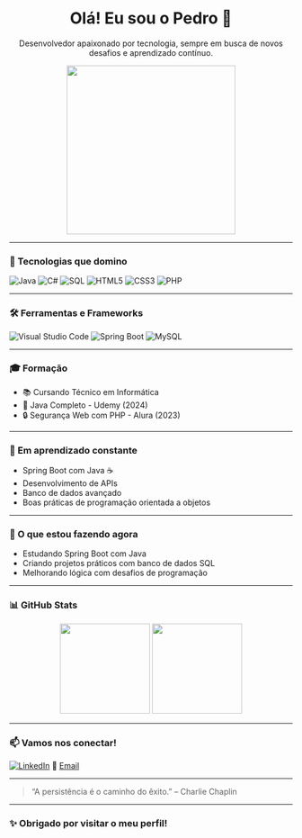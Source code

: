 <h1 align="center">Olá! Eu sou o Pedro 👋</h1>

<p align="center">
Desenvolvedor apaixonado por tecnologia, sempre em busca de novos desafios e aprendizado contínuo.
</p>

<p align="center">
  <img src="https://media.giphy.com/media/qgQUggAC3Pfv687qPC/giphy.gif" width="300" />
</p>

---

### 🧠 Tecnologias que domino
![Java](https://img.shields.io/badge/Java-ED8B00?style=for-the-badge&logo=java&logoColor=white)
![C#](https://img.shields.io/badge/C%23-239120?style=for-the-badge&logo=c-sharp&logoColor=white)
![SQL](https://img.shields.io/badge/SQL-4479A1?style=for-the-badge&logo=sqlite&logoColor=white)
![HTML5](https://img.shields.io/badge/HTML5-E34F26?style=for-the-badge&logo=html5&logoColor=white)
![CSS3](https://img.shields.io/badge/CSS3-1572B6?style=for-the-badge&logo=css3&logoColor=white)
![PHP](https://img.shields.io/badge/PHP-777BB4?style=for-the-badge&logo=php&logoColor=white)

---

### 🛠️ Ferramentas e Frameworks
![Visual Studio Code](https://img.shields.io/badge/VSCode-007ACC?style=for-the-badge&logo=visual-studio-code&logoColor=white)
![Spring Boot](https://img.shields.io/badge/Spring_Boot-6DB33F?style=for-the-badge&logo=spring-boot&logoColor=white)
![MySQL](https://img.shields.io/badge/MySQL-005C84?style=for-the-badge&logo=mysql&logoColor=white)

---

### 🎓 Formação
- 📚 Cursando Técnico em Informática
- 🚀 Java Completo - Udemy (2024)
- 🔒 Segurança Web com PHP - Alura (2023)

---

### 🚀 Em aprendizado constante
- Spring Boot com Java ☕
- Desenvolvimento de APIs
- Banco de dados avançado
- Boas práticas de programação orientada a objetos

---

### 🧩 O que estou fazendo agora
- Estudando Spring Boot com Java
- Criando projetos práticos com banco de dados SQL
- Melhorando lógica com desafios de programação

---

### 📊 GitHub Stats

<p align="center">
  <img height="160em" src="https://github-readme-stats.vercel.app/api?username=Pedrohp01&show_icons=true&theme=tokyonight"/>
  <img height="160em" src="https://github-readme-stats.vercel.app/api/top-langs/?username=Pedrohp01&layout=compact&langs_count=7&theme=tokyonight"/>
</p>

---

### 📫 Vamos nos conectar!

[![LinkedIn](https://img.shields.io/badge/LinkedIn-blue?style=for-the-badge&logo=linkedin)](https://www.linkedin.com/in/pedro-henrique-8939842ab)
📧 [Email](mailto:seuemail@gmail.com)

---

> “A persistência é o caminho do êxito.” – Charlie Chaplin

---

### ✨ Obrigado por visitar o meu perfil!
